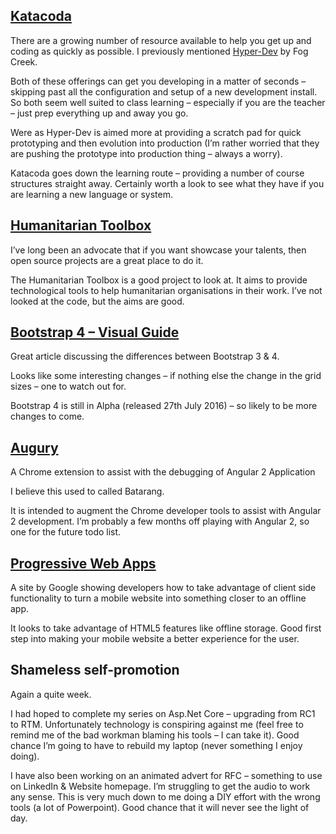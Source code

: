 ## [Katacoda](https://www.katacoda.com/)
There are a growing number of resource available to help you get up and coding as quickly as possible.  I previously mentioned [Hyper-Dev](https://hyperdev.com/) by Fog Creek.

Both of these offerings can get you developing in a matter of seconds – skipping past all the configuration and setup of a new development install.  So both seem well suited to class learning – especially if you are the teacher – just prep everything up and away you go.

Were as Hyper-Dev is aimed more at providing a scratch pad for quick prototyping and then evolution into production (I’m rather worried that they are pushing the prototype into production thing – always a worry).

Katacoda goes down the learning route – providing a number of course structures straight away.  Certainly worth a look to see what they have if you are learning a new language or system.

## [Humanitarian Toolbox](http://www.htbox.org/)
I’ve long been an advocate that if you want showcase your talents, then open source projects are a great place to do it.

The Humanitarian Toolbox is a good project to look at.  It aims to provide technological tools to help humanitarian organisations in their work.  I’ve not looked at the code, but the aims are good.

## [Bootstrap 4 – Visual Guide](https://medium.com/wdstack/bootstrap-4-whats-new-visual-guide-c84dd81d8387#.9rgflitpp)
Great article discussing the differences between Bootstrap 3 &amp; 4.

Looks like some interesting changes – if nothing else the change in the grid sizes – one to watch out for.

Bootstrap 4 is still in Alpha (released 27th July 2016) – so likely to be more changes to come.

## [Augury](https://augury.angular.io/)
A Chrome extension to assist with the debugging of Angular 2 Application

I believe this used to called Batarang.

It is intended to augment the Chrome developer tools to assist with Angular 2 development.  I’m probably a few months off playing with Angular 2, so one for the future todo list.

## [Progressive Web Apps](https://developers.google.com/web/progressive-web-apps/)
A site by Google showing developers how to take advantage of client side functionality to turn a mobile website into something closer to an offline app.

It looks to take advantage of HTML5 features like offline storage.  Good first step into making your mobile website a better experience for the user.

## Shameless self-promotion
Again a quite week.

I had hoped to complete my series on Asp.Net Core – upgrading from RC1 to RTM.  Unfortunately technology is conspiring against me (feel free to remind me of the bad workman blaming his tools – I can take it).  Good chance I’m going to have to rebuild my laptop (never something I enjoy doing).

I have also been working on an animated advert for RFC – something to use on LinkedIn &amp; Website homepage.  I’m struggling to get the audio to work any sense.  This is very much down to me doing a DIY effort with the wrong tools (a lot of Powerpoint).  Good chance that it will never see the light of day.

